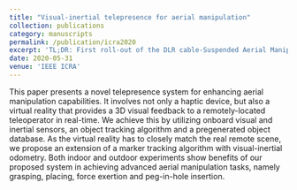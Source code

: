 ```yaml
---
title: "Visual-inertial telepresence for aerial manipulation"
collection: publications
category: manuscripts
permalink: /publication/icra2020
excerpt: 'TL;DR: First roll-out of the DLR cable-Suspended Aerial Manipulator (SAM) in outdoor environments.'
date: 2020-05-31
venue: 'IEEE ICRA'
---
```


This paper presents a novel telepresence system for enhancing aerial manipulation capabilities. It involves not only a haptic device, but also a virtual reality that provides a 3D visual feedback to a remotely-located teleoperator in real-time. We achieve this by utilizing onboard visual and inertial sensors, an object tracking algorithm and a pregenerated object database. As the virtual reality has to closely match the real remote scene, we propose an extension of a marker tracking algorithm with visual-inertial odometry. Both indoor and outdoor experiments show benefits of our proposed system in achieving advanced aerial manipulation tasks, namely grasping, placing, force exertion and peg-in-hole insertion.
